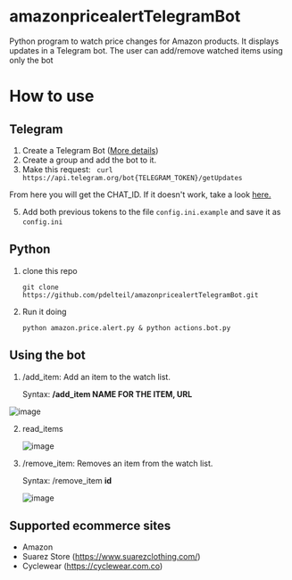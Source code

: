 # amazonpricealertTelegramBot
Python program to watch price changes for Amazon products. It displays updates in a Telegram bot. The user can add/remove watched items using only the bot

# How to use

## Telegram
1. Create a Telegram Bot ([More details](https://medium.com/@ManHay_Hong/how-to-create-a-telegram-bot-and-send-messages-with-python-4cf314d9fa3e))
2. Create a group and add the bot to it. 
3. Make this request:
   ` curl https://api.telegram.org/bot{TELEGRAM_TOKEN}/getUpdates`

From here you will get the CHAT_ID. If it doesn't work, take a look [here.](https://stackoverflow.com/questions/32423837/telegram-bot-how-to-get-a-group-chat-id)

5. Add both previous tokens to the file `config.ini.example` and save it as `config.ini`

## Python
1. clone this repo

   `git clone https://github.com/pdelteil/amazonpricealertTelegramBot.git`

2.  Run it doing
   
       `python amazon.price.alert.py & python actions.bot.py` 

## Using the bot 
1. /add_item: Add an item to the watch list.
 
   Syntax: **/add_item NAME FOR THE ITEM, URL**
   
![image](https://github.com/pdelteil/amazonpricealertTelegramBot/assets/20244863/b7184151-9a31-4a58-896e-dc11ec002ef7)

   
2. read_items

   ![image](https://github.com/pdelteil/amazonpricealertTelegramBot/assets/20244863/8febd8da-e745-4441-ac4c-dc2782fde773)

3. /remove_item: Removes an item from the watch list.

   Syntax: /remove_item **id**

   ![image](https://github.com/pdelteil/amazonpricealertTelegramBot/assets/20244863/caf7a50e-c8a7-427b-9de8-548e59f0a97a)

## Supported ecommerce sites
- Amazon
- Suarez Store (https://www.suarezclothing.com/)
- Cyclewear (https://cyclewear.com.co)   
